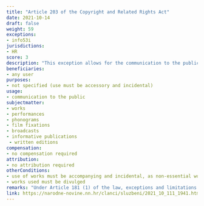 ```yaml
---
title: "Article 203 of the Copyright and Related Rights Act"
date: 2021-10-14
draft: false
weight: 59
exceptions:
- info53i
jurisdictions:
- HR
score: 3
description: "This exception allows for the communication to the public of copyrighted works and objects of related rights when they are used in an accompanying way and incidentally as non-essential works or objects of related rights with the real object of reproduction, distribution or communication to the public." 
beneficiaries:
- any user
purposes: 
- not specified (use must be accessory and incidental)
usage:
- communication to the public
subjectmatter:
- works 
- performances
- phonograms
- film fixations
- broadcasts
- informative publications
 - written editions
compensation:
- no compensation required
attribution: 
- no attribution required
otherConditions: 
- use of works must be accompanying and incidental, as non-essential works or objects of related rights along with the real object of reproduction, distribution or communication to the public
- works used must be divulged
remarks: "Under Article 181 (1) of the law, exceptions and limitations apply to both works (which must be divulged) and other subject-matter, subject to related rights. Article 181 (2) contains the requirements of the 3-step test."
link: https://narodne-novine.nn.hr/clanci/sluzbeni/2021_10_111_1941.html?fbclid=IwAR0MqXwMhX8bMoETnGphIX3BGU0eq4_8s9B0rGMclSpPj52yxWFIEZlTR3c
---
```

